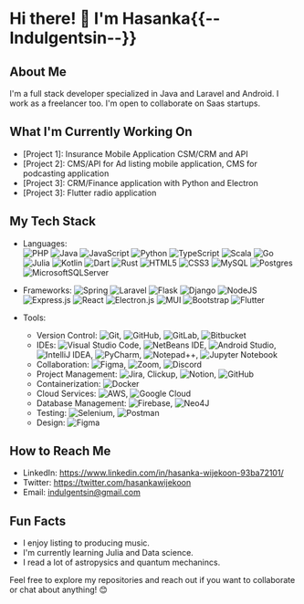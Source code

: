 # Hi there! 👋 I'm Hasanka{{--Indulgentsin--}}

## About Me
I'm a full stack developer specialized in Java and Laravel and Android. I work as a freelancer too. I'm open to collaborate on Saas startups.

## What I'm Currently Working On
- [Project 1]: Insurance Mobile Application CSM/CRM and API
- [Project 2]: CMS/API for Ad listing mobile application, CMS for podcasting application 
- [Project 3]: CRM/Finance application with Python and Electron
- [Project 3]: Flutter radio application

## My Tech Stack
- Languages:  
![PHP](https://img.shields.io/badge/php-%23777BB4.svg?style=for-the-badge&logo=php&logoColor=white) ![Java](https://img.shields.io/badge/java-%23ED8B00.svg?style=for-the-badge&logo=openjdk&logoColor=white) ![JavaScript](https://img.shields.io/badge/javascript-%23323330.svg?style=for-the-badge&logo=javascript&logoColor=%23F7DF1E) ![Python](https://img.shields.io/badge/python-3670A0?style=for-the-badge&logo=python&logoColor=ffdd54) ![TypeScript](https://img.shields.io/badge/typescript-%23007ACC.svg?style=for-the-badge&logo=typescript&logoColor=white) ![Scala](https://img.shields.io/badge/scala-%23DC322F.svg?style=for-the-badge&logo=scala&logoColor=white) ![Go](https://img.shields.io/badge/go-%2300ADD8.svg?style=for-the-badge&logo=go&logoColor=white) ![Julia](https://img.shields.io/badge/-Julia-9558B2?style=for-the-badge&logo=julia&logoColor=white) ![Kotlin](https://img.shields.io/badge/kotlin-%237F52FF.svg?style=for-the-badge&logo=kotlin&logoColor=white) ![Dart](https://img.shields.io/badge/dart-%230175C2.svg?style=for-the-badge&logo=dart&logoColor=white) ![Rust](https://img.shields.io/badge/rust-%23000000.svg?style=for-the-badge&logo=rust&logoColor=white) ![HTML5](https://img.shields.io/badge/html5-%23E34F26.svg?style=for-the-badge&logo=html5&logoColor=white) ![CSS3](https://img.shields.io/badge/css3-%231572B6.svg?style=for-the-badge&logo=css3&logoColor=white) ![MySQL](https://img.shields.io/badge/mysql-%2300f.svg?style=for-the-badge&logo=mysql&logoColor=white) ![Postgres](https://img.shields.io/badge/postgres-%23316192.svg?style=for-the-badge&logo=postgresql&logoColor=white) ![MicrosoftSQLServer](https://img.shields.io/badge/Microsoft%20SQL%20Server-CC2927?style=for-the-badge&logo=microsoft%20sql%20server&logoColor=white)

- Frameworks: 
![Spring](https://img.shields.io/badge/spring-%236DB33F.svg?style=for-the-badge&logo=spring&logoColor=white) ![Laravel](https://img.shields.io/badge/laravel-%23FF2D20.svg?style=for-the-badge&logo=laravel&logoColor=white) ![Flask](https://img.shields.io/badge/flask-%23000.svg?style=for-the-badge&logo=flask&logoColor=white) ![Django](https://img.shields.io/badge/django-%23092E20.svg?style=for-the-badge&logo=django&logoColor=white) ![NodeJS](https://img.shields.io/badge/node.js-6DA55F?style=for-the-badge&logo=node.js&logoColor=white) ![Express.js](https://img.shields.io/badge/express.js-%23404d59.svg?style=for-the-badge&logo=express&logoColor=%2361DAFB) ![React](https://img.shields.io/badge/react-%2320232a.svg?style=for-the-badge&logo=react&logoColor=%2361DAFB) ![Electron.js](https://img.shields.io/badge/Electron-191970?style=for-the-badge&logo=Electron&logoColor=white) ![MUI](https://img.shields.io/badge/MUI-%230081CB.svg?style=for-the-badge&logo=mui&logoColor=white) ![Bootstrap](https://img.shields.io/badge/bootstrap-%238511FA.svg?style=for-the-badge&logo=bootstrap&logoColor=white) ![Flutter](https://img.shields.io/badge/Flutter-%2302569B.svg?style=for-the-badge&logo=Flutter&logoColor=white)

- Tools: 
  - Version Control: ![Git](https://img.shields.io/badge/git-%23F05033.svg?style=for-the-badge&logo=git&logoColor=white), ![GitHub](https://img.shields.io/badge/github-%23121011.svg?style=for-the-badge&logo=github&logoColor=white), ![GitLab](https://img.shields.io/badge/gitlab-%23181717.svg?style=for-the-badge&logo=gitlab&logoColor=white), ![Bitbucket](https://img.shields.io/badge/bitbucket-%230047B3.svg?style=for-the-badge&logo=bitbucket&logoColor=white)
  - IDEs: ![Visual Studio Code](https://img.shields.io/badge/Visual%20Studio%20Code-0078d7.svg?style=for-the-badge&logo=visual-studio-code&logoColor=white), ![NetBeans IDE](https://img.shields.io/badge/NetBeansIDE-1B6AC6.svg?style=for-the-badge&logo=apache-netbeans-ide&logoColor=white), ![Android Studio](https://img.shields.io/badge/Android%20Studio-3DDC84.svg?style=for-the-badge&logo=android-studio&logoColor=white), ![IntelliJ IDEA](https://img.shields.io/badge/IntelliJIDEA-000000.svg?style=for-the-badge&logo=intellij-idea&logoColor=white), ![PyCharm](https://img.shields.io/badge/pycharm-143?style=for-the-badge&logo=pycharm&logoColor=black&color=black&labelColor=green), ![Notepad++](https://img.shields.io/badge/Notepad++-90E59A.svg?style=for-the-badge&logo=notepad%2b%2b&logoColor=black), ![Jupyter Notebook](https://img.shields.io/badge/jupyter-%23FA0F00.svg?style=for-the-badge&logo=jupyter&logoColor=white)
  - Collaboration: ![Figma](https://img.shields.io/badge/Microsoft_Teams-6264A7?style=for-the-badge&logo=microsoft-teams&logoColor=white), ![Zoom](https://img.shields.io/badge/Zoom-2D8CFF?style=for-the-badge&logo=zoom&logoColor=white), ![Discord](https://img.shields.io/badge/Discord-%235865F2.svg?style=for-the-badge&logo=discord&logoColor=white)
  - Project Management: ![Jira](https://img.shields.io/badge/jira-%230A0FFF.svg?style=for-the-badge&logo=jira&logoColor=white), Clickup, ![Notion](https://img.shields.io/badge/Notion-%23000000.svg?style=for-the-badge&logo=notion&logoColor=white), ![GitHub](https://img.shields.io/badge/github-%23121011.svg?style=for-the-badge&logo=github&logoColor=white)
  - Containerization: ![Docker](https://img.shields.io/badge/docker-%230db7ed.svg?style=for-the-badge&logo=docker&logoColor=white)
  - Cloud Services: ![AWS](https://img.shields.io/badge/AWS-%23FF9900.svg?style=for-the-badge&logo=amazon-aws&logoColor=white), ![Google Cloud](https://img.shields.io/badge/GoogleCloud-%234285F4.svg?style=for-the-badge&logo=google-cloud&logoColor=white)
  - Database Management: ![Firebase](https://img.shields.io/badge/firebase-%23039BE5.svg?style=for-the-badge&logo=firebase), ![Neo4J](https://img.shields.io/badge/Neo4j-008CC1?style=for-the-badge&logo=neo4j&logoColor=white)
  - Testing: ![Selenium](https://img.shields.io/badge/-selenium-%43B02A?style=for-the-badge&logo=selenium&logoColor=white), ![Postman](https://img.shields.io/badge/Postman-FF6C37?style=for-the-badge&logo=postman&logoColor=white)
  - Design: ![Figma](https://img.shields.io/badge/figma-%23F24E1E.svg?style=for-the-badge&logo=figma&logoColor=white)

## How to Reach Me
- LinkedIn: https://www.linkedin.com/in/hasanka-wijekoon-93ba72101/
- Twitter: https://twitter.com/hasankawijekoon
- Email: indulgentsin@gmail.com

## Fun Facts
- I enjoy listing to producing music.
- I'm currently learning Julia and Data science.
- I read a lot of astropysics and quantum mechanincs.

Feel free to explore my repositories and reach out if you want to collaborate or chat about anything! 😊
